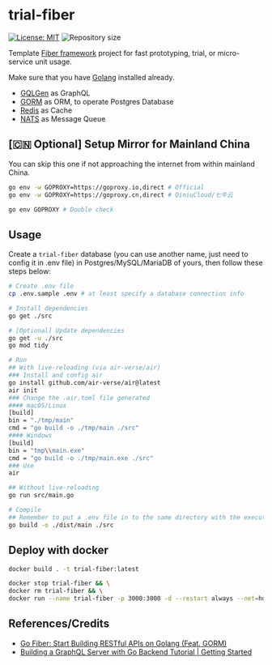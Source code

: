 # trial-fiber

[![License: MIT](https://img.shields.io/badge/License-MIT-blue.svg)](https://opensource.org/licenses/MIT)
![Repository size](https://img.shields.io/github/repo-size/kamaslau/trial-fiber?color=56BEB8)

Template [Fiber framework](https://docs.gofiber.io/) project for fast prototyping, trial, or micro-service unit usage.

Make sure that you have [Golang](https://go.dev/) installed already.

- [GQLGen](https://gqlgen.com/) as GraphQL
- [GORM](https://gorm.io/docs/) as ORM, to operate Postgres Database
- [Redis](https://redis.io/docs/latest/) as Cache
- [NATS](https://docs.nats.io/) as Message Queue

## [🇨🇳 Optional] Setup Mirror for Mainland China

You can skip this one if not approaching the internet from within mainland China.

```bash
go env -w GOPROXY=https://goproxy.io,direct # Official
go env -w GOPROXY=https://goproxy.cn,direct # QiniuCloud/七牛云

go env GOPROXY # Double check
```

## Usage

Create a `trial-fiber` database (you can use another name, just need to config it in .env file) in Postgres/MySQL/MariaDB of yours, then follow these steps below:

```bash
# Create .env file
cp .env.sample .env # at least specify a database connection info

# Install dependencies
go get ./src

# [Optional] Update dependencies
go get -u ./src
go mod tidy

# Run
## With live-reloading (via air-verse/air)
### Install and config air
go install github.com/air-verse/air@latest
air init
### Change the .air.toml file generated
#### macOS/Linux
[build]
bin = "./tmp/main"
cmd = "go build -o ./tmp/main ./src"
#### Windows
[build]
bin = "tmp\\main.exe"
cmd = "go build -o ./tmp/main.exe ./src"
### Use
air

## Without live-reloading
go run src/main.go

# Compile
## Remember to put a .env file in to the same directory with the executable file compiled
go build -o ./dist/main ./src
```

## Deploy with docker

```bash
docker build . -t trial-fiber:latest

docker stop trial-fiber && \
docker rm trial-fiber && \
docker run --name trial-fiber -p 3000:3000 -d --restart always --net=host trial-fiber:latest
```

## References/Credits

- [Go Fiber: Start Building RESTful APIs on Golang (Feat. GORM)](https://dev.to/percoguru/getting-started-with-apis-in-golang-feat-fiber-and-gorm-2n34)
- [Building a GraphQL Server with Go Backend Tutorial | Getting Started](https://www.howtographql.com/graphql-go/0-introduction/)

